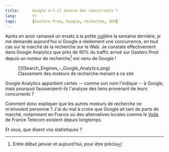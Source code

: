 ```yaml
---
title:      Google a-t-il encore des concurrents ?
lang:       fr
tags:       [Gastero Prod, Google, recherche, SEO]
---
```


Après en avoir ramassé un ersatz à la petite [cuil](/2008/07/y-a-une-cuil-dans-le-potage.html)lère la semaine dernière, je me demande aujourd'hui si Google a réellement une concurrence, en tout cas sur le marché de la recherche sur le Web. Je constate effectivement dans Google Analytics que près de 90% du traffic arrivé sur Gastero Prod depuis un moteur de recherche[^1] est venu de Google !


[^1]: Entre début janvier et aujourd'hui, pour être précis

<figure markdown="1">
  ![](Search_Engines_-_Google_Analytics.png)
  <figcaption>
  Classement des moteurs de recherche menant à ce site
  </figcaption>
</figure>


Google Analytics appartient certes -- comme son nom l'indique -- à Google, mais pourquoi fausseraient-ils l'analyse des liens provenant de leurs concurrents ?

Comment donc expliquer que les autres moteurs de recherche ne m'envoient personne ? J'ai du mal à croire que Google ait tant de parts de marché, notamment en France où des alternatives locales comme le [Voilà](http://www.voila.fr/) de France Telecom existent depuis longtemps.

Et vous, que disent vos statistiques ?
